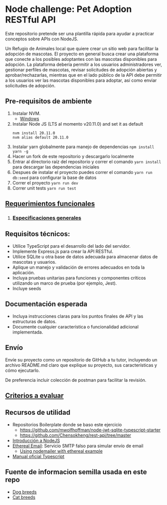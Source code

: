 # Node challenge: Pet Adoption RESTful API
Este repositorio pretende ser una plantilla rápida para ayudar a practicar conceptos sobre APIs con NodeJS.

Un Refugio de Animales local que quiere crear un sitio web para facilitar la adopción de mascotas. El proyecto en general busca crear una plataforma que conecte a los posibles adoptantes con las mascotas disponibles para adopción.
La plataforma debería permitir a los usuarios administradores ver, gestionar perfiles de mascotas, revisar solicitudes de adopción abiertas y aprobar/rechazarlas, mientras que en el lado público de la API debe permitir a los usuarios ver las mascotas disponibles para adoptar, así como enviar solicitudes de adopción.

## Pre-requisitos de ambiente
1. Instalar NVM.
    - [Windows](https://www.freecodecamp.org/news/node-version-manager-nvm-install-guide/)
2. Instalar Node JS (LTS al momento v20.11.0) and set it as default
    ```
    nvm install 20.11.0
    nvm alias default 20.11.0
    ```
3. Instalar yarn globalmente para manejo de dependencias `npm install yarn -g`
4. Hacer un fork de este repositorio y descargarlo localmente
5. Entrar al directorio raíz del repositorio y correr el comando `yarn install` para descargar las dependencias iniciales
6. Despues de instalar el proyecto puedes correr el comando `yarn run db:seed` para configurar la base de datos
7. Correr el proyecto `yarn run dev`
8. Correr unit tests `yarn run test`

## [Requerimientos funcionales](./functional_requirements.md)
1. ### [Especificaciones generales](./specifications.md)

## Requisitos técnicos:
* Utilice TypeScript para el desarrollo del lado del servidor.
* Implemente Express.js para crear la API RESTful.
* Utilice SQLite u otra base de datos adecuada para almacenar datos de mascotas y usuarios.
* Aplique un manejo y validación de errores adecuados en toda la aplicación.
* Incluya pruebas unitarias para funciones y componentes críticos utilizando un marco de prueba (por ejemplo, Jest).
* Incluye seeds

## Documentación esperada
* Incluya instrucciones claras para los puntos finales de API y las estructuras de datos.
* Documente cualquier característica o funcionalidad adicional implementada.

## Envío
Envíe su proyecto como un repositorio de GitHub a tu tutor, incluyendo un archivo README.md claro que explique su proyecto, sus características y cómo ejecutarlo.

De preferencia incluir colección de postman para facilitar la revisión.

## [Criterios a evaluar](./evaluation.md)

## Recursos de utilidad
* Repositorios Boilerplate donde se baso este ejercicio
    * https://github.com/mwolfhoffman/node-jwt-sqlite-typescript-starter
    * https://github.com/Chensokheng/rest-api/tree/master
* [Introducción a NodeJS](https://nodejs.org/en/learn/getting-started/introduction-to-nodejs) 
* [Ethereal Email](https://ethereal.email/): Servicio SMTP falso para simular envío de email 
    * [Using nodemailer with ethereal example](https://dev.to/berviantoleo/email-testing-using-ethereal-inb)
* [Manual oficial Typescript](https://www.typescriptlang.org/docs/handbook/2/basic-types.html)
## Fuente de informacion semilla usada en este repo
* [Dog breeds](https://github.com/jfairbank/programming-elm.com/blob/master/dog-breeds.json)
* [Cat breeds](https://github.com/jfairbank/programming-elm.com/blob/master/cat-breeds.json)
